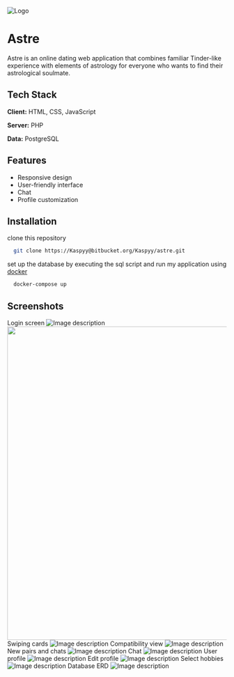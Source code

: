![Logo](https://dev-to-uploads.s3.amazonaws.com/uploads/articles/1vrv4wd1cizuol4k6uf6.png)


# Astre

Astre is an online dating web application that combines familiar Tinder-like experience with elements of astrology for everyone who wants to find their astrological soulmate.

## Tech Stack

**Client:** HTML, CSS, JavaScript

**Server:** PHP

**Data:** PostgreSQL


## Features

- Responsive design
- User-friendly interface
- Chat
- Profile customization


## Installation

clone this repository

```bash
  git clone https://Kaspyy@bitbucket.org/Kaspyy/astre.git
```
set up the database by executing the sql script and run my application using [docker](https://www.docker.com/)

```bash
  docker-compose up
```




## Screenshots

Login screen
![Image description](https://dev-to-uploads.s3.amazonaws.com/uploads/articles/3gi4yf3wvo4ta0yqxt1v.gif)
<img src="https://dev-to-uploads.s3.amazonaws.com/uploads/articles/3gi4yf3wvo4ta0yqxt1v.gif" width="1280" height="720" />
Swiping cards
![Image description](https://dev-to-uploads.s3.amazonaws.com/uploads/articles/m71w64ejd22o0w3xonsg.gif "Swipe view")
Compatibility view
![Image description](https://dev-to-uploads.s3.amazonaws.com/uploads/articles/24yuajasnc0ie2jq4spd.png)
New pairs and chats
![Image description](https://dev-to-uploads.s3.amazonaws.com/uploads/articles/tx9x9a5wldtyypj7i1b6.png "New pairs and chats view")
Chat
![Image description](https://dev-to-uploads.s3.amazonaws.com/uploads/articles/ckyoisbb1aaw7f3pmdi5.gif "Chat view")
User profile
![Image description](https://dev-to-uploads.s3.amazonaws.com/uploads/articles/n5ptbwj7kn5pi8qkbr3z.png "User profile view")
Edit profile
![Image description](https://dev-to-uploads.s3.amazonaws.com/uploads/articles/fqzn0mjgnwbkd80dhx09.png "Edit profile view")
Select hobbies
![Image description](https://dev-to-uploads.s3.amazonaws.com/uploads/articles/t7bdganwarx0ko6n9143.png "Select hobbies view")
Database ERD
![Image description](https://dev-to-uploads.s3.amazonaws.com/uploads/articles/d0mgjz9pd0zcvjxp8ixr.png "Database ERD")

